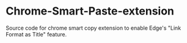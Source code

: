 # Chrome-Smart-Paste-extension
Source code for chrome smart copy extension to enable Edge's "Link Format as Title" feature. 
